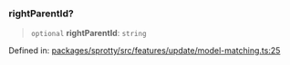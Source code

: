 
### rightParentId?

> `optional` **rightParentId**: `string`

Defined in: [packages/sprotty/src/features/update/model-matching.ts:25](https://github.com/eclipse-sprotty/sprotty/blob/f9b2433481cc27a1ac0c92d525a92039ae7f6c76/packages/sprotty/src/features/update/model-matching.ts#L25)
